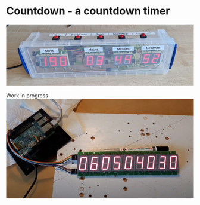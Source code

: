 # Countdown - a countdown timer

![Countdown timer](docs/countdown.jpg)

Work in progress
![Countdown timer in progress](docs/work-in-progress.jpg)
